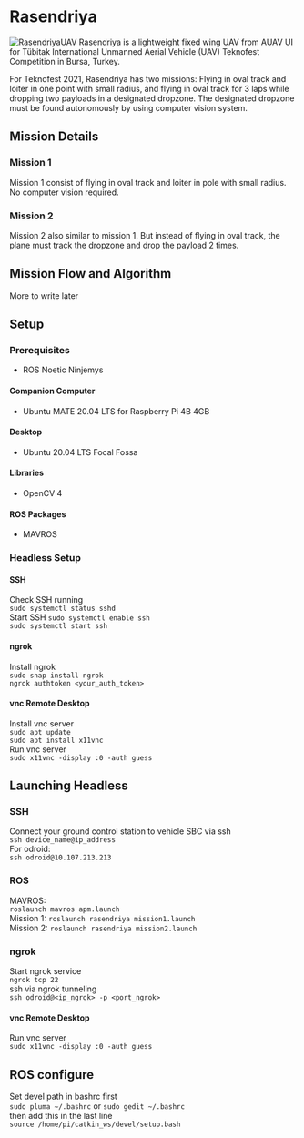 # Rasendriya  
![RasendriyaUAV](https://github.com/rizkymille/rasendriya-auav-ui/blob/main/docs/rasendriya.jpg)
Rasendriya is a lightweight fixed wing UAV from AUAV UI for Tübitak International Unmanned Aerial Vehicle (UAV) Teknofest Competition in Bursa, Turkey.

For Teknofest 2021, Rasendriya has two missions: Flying in oval track and loiter in one point with small radius, and flying in oval track for 3 laps while dropping two payloads in a designated dropzone. The designated dropzone must be found autonomously by using computer vision system.

## Mission Details
### Mission 1
Mission 1 consist of flying in oval track and loiter in pole with small radius. No computer vision required.
### Mission 2
Mission 2 also similar to mission 1. But instead of flying in oval track, the plane must track the dropzone and drop the payload 2 times.
## Mission Flow and Algorithm
More to write later

## Setup
### Prerequisites
- ROS Noetic Ninjemys

#### Companion Computer
- Ubuntu MATE 20.04 LTS for Raspberry Pi 4B 4GB

#### Desktop
- Ubuntu 20.04 LTS Focal Fossa

#### Libraries
- OpenCV 4

#### ROS Packages
- MAVROS

### Headless Setup
#### SSH
Check SSH running  
  `sudo systemctl status sshd`  
Start SSH
  `sudo systemctl enable ssh`  
  `sudo systemctl start ssh`  

#### ngrok
Install ngrok  
`sudo snap install ngrok`  
`ngrok authtoken <your_auth_token>`

#### vnc Remote Desktop  
Install vnc server  
`sudo apt update`  
`sudo apt install x11vnc`  
Run vnc server  
`sudo x11vnc -display :0 -auth guess`  

## Launching Headless
### SSH  
Connect your ground control station to vehicle SBC via ssh  
`ssh device_name@ip_address`  
For odroid:  
`ssh odroid@10.107.213.213`  

### ROS
MAVROS:  
`roslaunch mavros apm.launch`  
Mission 1:
`roslaunch rasendriya mission1.launch`  
Mission 2:
`roslaunch rasendriya mission2.launch`  

### ngrok
Start ngrok service  
`ngrok tcp 22`  
ssh via ngrok tunneling  
`ssh odroid@<ip_ngrok> -p <port_ngrok>`  

#### vnc Remote Desktop  
Run vnc server  
`sudo x11vnc -display :0 -auth guess`  

## ROS configure
Set devel path in bashrc first  
`sudo pluma ~/.bashrc` or `sudo gedit ~/.bashrc`  
then add this in the last line  
`source /home/pi/catkin_ws/devel/setup.bash`
